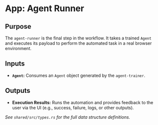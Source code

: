 # App: Agent Runner

## Purpose
The `agent-runner` is the final step in the workflow. It takes a trained `Agent` and executes its payload to perform the automated task in a real browser environment.

## Inputs
- **`Agent`:** Consumes an `Agent` object generated by the `agent-trainer`.

## Outputs
- **Execution Results:** Runs the automation and provides feedback to the user via the UI (e.g., success, failure, logs, or other outputs).

_See `shared/src/types.rs` for the full data structure definitions._
